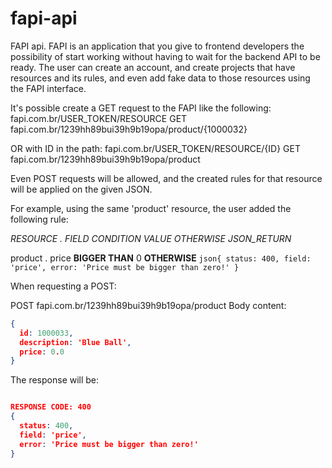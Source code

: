 # fapi-api
FAPI api.
FAPI is an application that you give to frontend developers the possibility of start working without having to wait for the backend API to be ready.
The user can create an account, and create projects that have resources and its rules, and even add fake data to those resources using the FAPI interface. 

It's possible create a GET request to the FAPI like the following:
fapi.com.br/USER_TOKEN/RESOURCE
GET fapi.com.br/1239hh89bui39h9b19opa/product/{1000032}

OR with ID in the path:
fapi.com.br/USER_TOKEN/RESOURCE/{ID}
GET fapi.com.br/1239hh89bui39h9b19opa/product

Even POST requests will be allowed, and the created rules for that resource will be applied on the given JSON.

For example, using the same 'product' resource, the user added the following rule:

_RESOURCE  .   FIELD CONDITION        VALUE   OTHERWISE   JSON_RETURN_

product   .   price **BIGGER THAN**  0     **OTHERWISE** ```json{ status: 400, field: 'price', error: 'Price must be bigger than zero!' }```


When requesting a POST:

POST fapi.com.br/1239hh89bui39h9b19opa/product
Body content:
```json
{
  id: 1000033,
  description: 'Blue Ball',
  price: 0.0
}
```

The response will be:

```json

RESPONSE CODE: 400
{
  status: 400,
  field: 'price',
  error: 'Price must be bigger than zero!'
}
```
